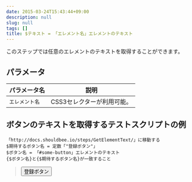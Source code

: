 ```yaml
---
date: 2015-03-24T15:43:44+09:00
description: null
slug: null
tags: []
title: $テキスト = 「エレメント名」エレメントのテキスト
---
```


このステップでは任意のエレメントのテキストを取得することができます。

## パラメータ

パラメータ名 | 説明
------|---------
`エレメント名` | CSS3セレクターが利用可能。

## ボタンのテキストを取得するテストスクリプトの例

```
「http://docs.shouldbee.io/steps/GetElementText/」に移動する
$期待するボタン名 = 定数「"登録ボタン"」
$ボタン名 = 「#some-button」エレメントのテキスト
{$ボタン名}と{$期待するボタン名}が一致すること
```

<blockquote>
<button id="some-button">登録ボタン</button>
</blockquote>
